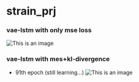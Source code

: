 # strain_prj

### vae-lstm with only mse loss
![This is an image](C:\workspace\strain_prj\data\figure_without_loss\figure_100.png)

### vae-lstm with mes+kl-divergence 
- 91th epoch (still learning...)
![This is an image](C:\workspace\strain_prj\data\figure\tmp\figure_91.png)